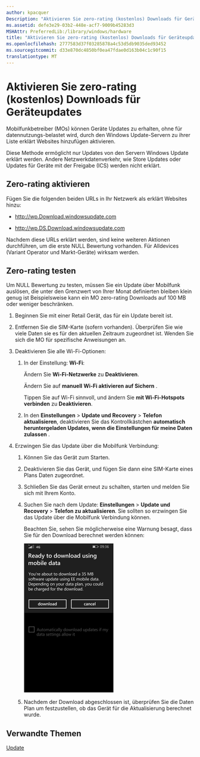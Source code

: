 ```yaml
---
author: kpacquer
Description: "Aktivieren Sie zero-rating (kostenlos) Downloads für Geräteupdates"
ms.assetid: defe3e29-03b2-448e-acf7-9009b45283d3
MSHAttr: PreferredLib:/library/windows/hardware
title: "Aktivieren Sie zero-rating (kostenlos) Downloads für Geräteupdates"
ms.openlocfilehash: 2777583d37f03285878a4c53d5db9035ded93452
ms.sourcegitcommit: d33e870dc4850bf0ea47fdae0d163b04c1c90f15
translationtype: MT
---
```

# <a name="enable-zero-rating-no-charge-downloads-for-device-updates"></a>Aktivieren Sie zero-rating (kostenlos) Downloads für Geräteupdates


Mobilfunkbetreiber (MOs) können Geräte Updates zu erhalten, ohne für datennutzungs-belastet wird, durch den Windows Update-Servern zu ihrer Liste erklärt Websites hinzufügen aktivieren.

Diese Methode ermöglicht nur Updates von den Servern Windows Update erklärt werden. Andere Netzwerkdatenverkehr, wie Store Updates oder Updates für Geräte mit der Freigabe (ICS) werden nicht erklärt.

## <a name="span-idenablingzero-ratingspanspan-idenablingzero-ratingspanspan-idenablingzero-ratingspanenabling-zero-rating"></a><span id="Enabling_zero-rating"></span><span id="enabling_zero-rating"></span><span id="ENABLING_ZERO-RATING"></span>Zero-rating aktivieren


Fügen Sie die folgenden beiden URLs in Ihr Netzwerk als erklärt Websites hinzu:

-   http://wp.Download.windowsupdate.com

-   http://wp.DS.Download.windowsupdate.com

Nachdem diese URLs erklärt werden, sind keine weiteren Aktionen durchführen, um die erste NULL Bewertung vorhanden. Für Alldevices (Variant Operator und Markt-Geräte) wirksam werden.

## <a name="span-idtestingzero-ratingspanspan-idtestingzero-ratingspanspan-idtestingzero-ratingspantesting-zero-rating"></a><span id="Testing_zero-rating"></span><span id="testing_zero-rating"></span><span id="TESTING_ZERO-RATING"></span>Zero-rating testen


Um NULL Bewertung zu testen, müssen Sie ein Update über Mobilfunk auslösen, die unter den Grenzwert von Ihrer Monat definierten bleiben klein genug ist Beispielsweise kann ein MO zero-rating Downloads auf 100 MB oder weniger beschränken.

1.  Beginnen Sie mit einer Retail Gerät, das für ein Update bereit ist.

2.  Entfernen Sie die SIM-Karte (sofern vorhanden). Überprüfen Sie wie viele Daten sie es für den aktuellen Zeitraum zugeordnet ist. Wenden Sie sich die MO für spezifische Anweisungen an.

3.  Deaktivieren Sie alle Wi-Fi-Optionen:

    1.  In der Einstellung: **Wi-Fi**:

        Ändern Sie **Wi-Fi-Netzwerke** zu **Deaktivieren**.

        Ändern Sie auf **manuell** **Wi-Fi aktivieren auf Sichern** .

        Tippen Sie auf Wi-Fi sinnvoll, und ändern Sie **mit Wi-Fi-Hotspots verbinden** zu **Deaktivieren**.

    2.  In den **Einstellungen** &gt; **Update und Recovery** &gt; **Telefon aktualisieren**, deaktivieren Sie das Kontrollkästchen **automatisch heruntergeladen Updates, wenn die Einstellungen für meine Daten zulassen** .

4.  Erzwingen Sie das Update über die Mobilfunk Verbindung:

    1.  Können Sie das Gerät zum Starten.

    2.  Deaktivieren Sie das Gerät, und fügen Sie dann eine SIM-Karte eines Plans Daten zugeordnet.

    3.  Schließen Sie das Gerät erneut zu schalten, starten und melden Sie sich mit Ihrem Konto.

    4.  Suchen Sie nach dem Update: **Einstellungen** &gt; **Update und Recovery** &gt; **Telefon zu aktualisieren**. Sie sollten so erzwingen Sie das Update über die Mobilfunk Verbindung können.

        Beachten Sie, sehen Sie möglicherweise eine Warnung besagt, dass Sie für den Download berechnet werden können:

        ![Screenshot: bereit zum Herunterladen von mobile Daten](images/oem-update-.png)

    5.  Nachdem der Download abgeschlossen ist, überprüfen Sie die Daten Plan um festzustellen, ob das Gerät für die Aktualisierung berechnet wurde.

## <a name="span-idrelatedtopicsspanrelated-topics"></a><span id="related_topics"></span>Verwandte Themen


[Update](index.md)

 

 






